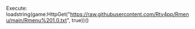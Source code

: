 Execute: loadstring(game:HttpGet("https://raw.githubusercontent.com/Rtv4pp/Rmenu/main/Rmenu%201.0.txt", true))()
